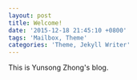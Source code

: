```yaml
---
layout: post
title: Welcome!
date: '2015-12-18 21:45:10 +0800'
tags: 'Mailbox, Theme'
categories: 'Theme, Jekyll Writer'
---
```

This is Yunsong Zhong's blog. 
